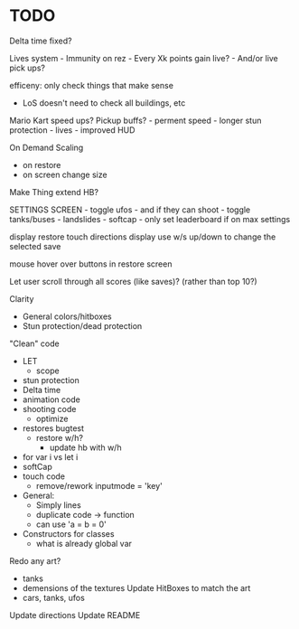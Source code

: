 # TODO

Delta time fixed?

Lives system
    - Immunity on rez
    - Every Xk points gain live?
    - And/or live pick ups?

efficeny: only check things that make sense
- LoS doesn't need to check all buildings, etc

Mario Kart speed ups?
Pickup buffs?
    - perment speed
    - longer stun protection
    - lives
    - improved HUD

On Demand Scaling
- on restore
- on screen change size

Make Thing extend HB?

SETTINGS SCREEN
    - toggle ufos
        - and if they can shoot
    - toggle tanks/buses
    - landslides
    - softcap
    - only set leaderboard if on max settings

display restore touch directions
display use w/s up/down to change the selected save

mouse hover over buttons in restore screen

Let user scroll through all scores (like saves)? (rather than top 10?)

Clarity
- General colors/hitboxes
- Stun protection/dead protection

"Clean" code
- LET
    - scope
- stun protection
- Delta time
- animation code
- shooting code
    - optimize
- restores bugtest
    - restore w/h?
        - update hb with w/h
- for var i vs let i
- softCap
- touch code
    - remove/rework inputmode = 'key'
- General:
    - Simply lines
    - duplicate code -> function
    - can use 'a = b = 0'
- Constructors for classes
    - what is already global var

Redo any art?
- tanks
- demensions of the textures
Update HitBoxes to match the art
- cars, tanks, ufos

Update directions
Update README